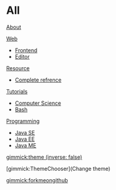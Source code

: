 # All

[About](index.md)

[Web]()

  * [Frontend](frontend.md)
  * [Editor](layout.md)
  
[Resource]()

  * [Complete refrence](ref.md)

[Tutorials]()

  * [Computer Science](cs.md)
  * [Bash](bash.md)
  
[Programming]()

  * [Java SE](j2se.md)
  * [Java EE](j2ee.md)
  * [Java ME](j2me.md)



[gimmick:theme (inverse: false)](spacelab)

[gimmick:ThemeChooser](Change theme)

[gimmick:forkmeongithub](http://github.com/Dynalon/mdwiki/)

